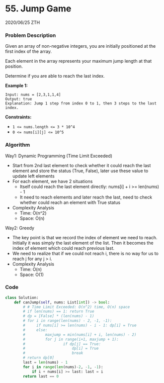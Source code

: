 # 55. Jump Game

2020/06/25 ZTH

### Problem Description

Given an array of non-negative integers, you are initially positioned at the first index of the array.

Each element in the array represents your maximum jump length at that position.

Determine if you are able to reach the last index.

**Example 1:**

```
Input: nums = [2,3,1,1,4]
Output: true
Explanation: Jump 1 step from index 0 to 1, then 3 steps to the last index.
```

**Constraints:**

- `1 <= nums.length <= 3 * 10^4`
- `0 <= nums[i][j] <= 10^5`



### Algorithm

Way1: Dynamic Programming (Time Limit Exceeded)

* Start from 2nd last element to check whether it could reach the last element and store the status (True, False), later use these value to update left elements
* For each element, we have 2 situations
  * Itself could reach the last element directly: nums[i] + i >= len(nums) - 1
  * It need to reach elements and later reach the last, need to check whether could reach an element with True status 
* Complexity Analysis
  * Time: O(n^2)
  * Space: O(n)

Way2: Greedy

* The key point is that we record the index of element we need to reach. Initially it was simply the last element of the list. Then it becomes the index of element which could reach previous last.
* We need to realize that if we could not reach i, there is no way for us to reach j for any j > i. 
* Complexity Analysis
  * Time: O(n)
  * Space: O(1)



### Code

```python
class Solution:
    def canJump(self, nums: List[int]) -> bool:
        # # Time Limit Exceeded: O(n^2) time, O(n) space
        # if len(nums) == 1: return True
        # dp = [False] * (len(nums) - 1)
        # for i in range(len(nums) - 2, -1, -1):
        #     if nums[i] >= len(nums) - i - 1: dp[i] = True
        #     else:
        #         maxjump = min(nums[i] + i, len(nums) - 2)
        #         for j in range(i+1, maxjump + 1):
        #                 if dp[j] == True:
        #                     dp[i] = True
        #                     break
        # return dp[0]
        last = len(nums) - 1
        for i in range(len(nums)-2, -1, -1):
            if i + nums[i] >= last: last = i
        return last == 0
```

